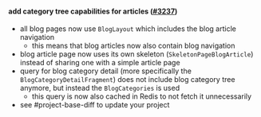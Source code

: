#### add category tree capabilities for articles ([#3237](https://github.com/shopsys/shopsys/pull/3237))

-   all blog pages now use `BlogLayout` which includes the blog article navigation
    -   this means that blog articles now also contain blog navigation
-   blog article page now uses its own skeleton (`SkeletonPageBlogArticle`) instead of sharing one with a simple article page
-   query for blog category detail (more specifically the `BlogCategoryDetailFragment`) does not include blog category tree anymore, but instead the `BlogCategories` is used
    -   this query is now also cached in Redis to not fetch it unnecessarily
-   see #project-base-diff to update your project
